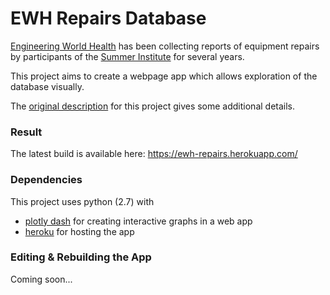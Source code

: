 # EWH Repairs Database

[Engineering World Health](http://www.ewh.org/)
has been collecting reports of equipment repairs by participants of the
[Summer Institute](http://www.ewh.org/summer-institute/program)
for several years.

This project aims to create a webpage app which allows exploration
of the database visually.

The
[original description](https://share.ewh.org/forum/innovation-and-design/bmet-library-development/programming-projects/109-equipment-repair-database)
for this project gives some additional details.

### Result

The latest build is available here: https://ewh-repairs.herokuapp.com/

### Dependencies

This project uses python (2.7) with
- [plotly dash](https://plot.ly/dash/) for creating interactive graphs in a web app
- [heroku](https://herokuapp.com) for hosting the app

### Editing & Rebuilding the App

Coming soon...
